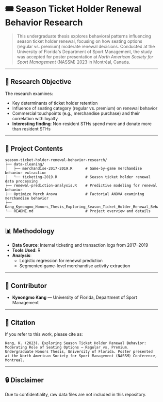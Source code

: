 # 🎟️ Season Ticket Holder Renewal Behavior Research

> This undergraduate thesis explores behavioral patterns influencing season ticket holder renewal, focusing on how seating options (regular vs. premium) moderate renewal decisions. Conducted at the University of Florida's Department of Sport Management, the study was accepted for poster presentation at *North American Society for Sport Management* (NASSM) 2023 in Montréal, Canada.

---

## 📌 Research Objective

The research examines:

- Key determinants of ticket holder retention
- Influence of seating category (regular vs. premium) on renewal behavior
- Commercial touchpoints (e.g., merchandise purchase) and their correlation with loyalty
- **Interesting finding**: Non-resident STHs spend more and donate more than resident STHs

---

## 📂 Project Contents

```
season-ticket-holder-renewal-behavior-research/
├── data-cleaning/
│   ├── merchandise-2017-2019.R      # Game-by-game merchandise behavior extraction
│   └── ticketing-2019.R             # Season ticket holder renewal data processing
├── renewal-prediction-analysis.R    # Predictive modeling for renewal behavior
├── Optimize Merch Anova             # Factorial ANOVA examining merchandise behavior
├── Kang_Kyeongmo_Honors_Thesis_Exploring_Season_Ticket_Holder_Renewal_Behavior.pdf
└── README.md                        # Project overview and details
```

---

## 📊 Methodology

- **Data Source**: Internal ticketing and transaction logs from 2017–2019
- **Tools Used**: R
- **Analysis**:
  - Logistic regression for renewal prediction
  - Segmented game-level merchandise activity extraction

---

## 👤 Contributor

- **Kyeongmo Kang** — University of Florida, Department of Sport Management

---

## 📄 Citation

If you refer to this work, please cite as:

```
Kang, K. (2023). Exploring Season Ticket Holder Renewal Behavior: Moderating Role of Seating Options — Regular vs. Premium. Undergraduate Honors Thesis, University of Florida. Poster presented at the North American Society for Sport Management (NASSM) Conference, Montreal.
```

---

## 🔒 Disclaimer

Due to confidentiality, raw data files are not included in this repository.

